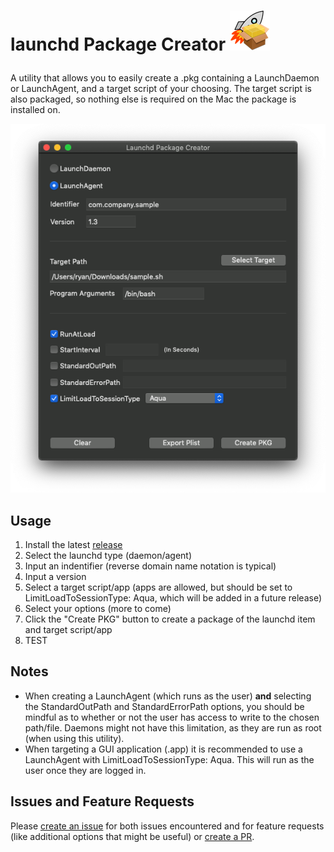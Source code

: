 # <p>launchd Package Creator <img alt="Icon" src="images/icon_32x32@2x.png"></p>
A utility that allows you to easily create a .pkg containing a LaunchDaemon or LaunchAgent, and a target script of your choosing. The target script is also packaged, so nothing else is required on the Mac the package is installed on.
<p align="center">
    <img alt="Main Window" width="586" src="images/main_window.png">
</p>

## Usage
1. Install the latest [release](https://github.com/ryangball/launchd-package-creator/releases/latest)
2. Select the launchd type (daemon/agent)
3. Input an indentifier (reverse domain name notation is typical)
4. Input a version
5. Select a target script/app (apps are allowed, but should be set to LimitLoadToSessionType: Aqua, which will be added in a future release)
6. Select your options (more to come)
7. Click the "Create PKG" button to create a package of the launchd item and target script/app
8. TEST

## Notes
- When creating a LaunchAgent (which runs as the user) **and** selecting the StandardOutPath and StandardErrorPath options, you should be mindful as to whether or not the user has access to write to the chosen path/file. Daemons might not have this limitation, as they are run as root (when using this utility).
- When targeting a GUI application (.app) it is recommended to use a LaunchAgent with LimitLoadToSessionType: Aqua. This will run as the user once they are logged in.
## Issues and Feature Requests
Please [create an issue](https://github.com/ryangball/launchd-package-creator/issues) for both issues encountered and for feature requests (like additional options that might be useful) or [create a PR](https://github.com/ryangball/launchd-package-creator/pulls).